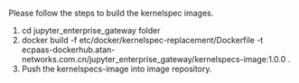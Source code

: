 Please follow the steps to build the kernelspec images.
1. cd jupyter_enterprise_gateway folder 
2. docker build -f etc/docker/kernelspec-replacement/Dockerfile -t ecpaas-dockerhub.atan-networks.com.cn/jupyter_enterprise_gateway/kernelspecs-image:1.0.0 .
3. Push the kernelspecs-image into image repository. 
